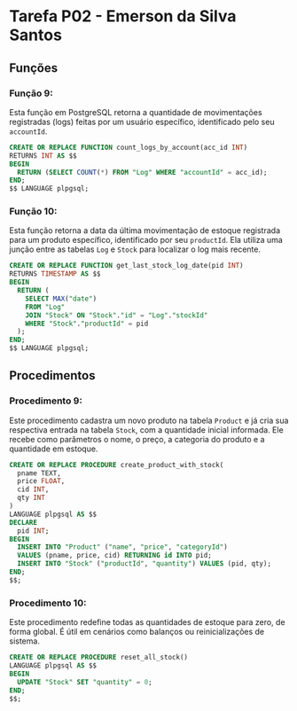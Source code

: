 # Tarefa P02 - Emerson da Silva Santos

## Funções
### Função 9:
Esta função em PostgreSQL retorna a quantidade de movimentações registradas (logs) feitas por um usuário específico, identificado pelo seu `accountId`.

```sql
CREATE OR REPLACE FUNCTION count_logs_by_account(acc_id INT)
RETURNS INT AS $$
BEGIN
  RETURN (SELECT COUNT(*) FROM "Log" WHERE "accountId" = acc_id);
END;
$$ LANGUAGE plpgsql;
```

### Função 10:
Esta função retorna a data da última movimentação de estoque registrada para um produto específico, identificado por seu `productId`. Ela utiliza uma junção entre as tabelas `Log` e `Stock` para localizar o log mais recente.

```sql
CREATE OR REPLACE FUNCTION get_last_stock_log_date(pid INT)
RETURNS TIMESTAMP AS $$
BEGIN
  RETURN (
    SELECT MAX("date")
    FROM "Log"
    JOIN "Stock" ON "Stock"."id" = "Log"."stockId"
    WHERE "Stock"."productId" = pid
  );
END;
$$ LANGUAGE plpgsql;
```

## Procedimentos
### Procedimento 9:
Este procedimento cadastra um novo produto na tabela `Product` e já cria sua respectiva entrada na tabela `Stock`, com a quantidade inicial informada. Ele recebe como parâmetros o nome, o preço, a categoria do produto e a quantidade em estoque.

```sql
CREATE OR REPLACE PROCEDURE create_product_with_stock(
  pname TEXT,
  price FLOAT,
  cid INT,
  qty INT
)
LANGUAGE plpgsql AS $$
DECLARE
  pid INT;
BEGIN
  INSERT INTO "Product" ("name", "price", "categoryId") 
  VALUES (pname, price, cid) RETURNING id INTO pid;
  INSERT INTO "Stock" ("productId", "quantity") VALUES (pid, qty);
END;
$$;
```

### Procedimento 10:
Este procedimento redefine todas as quantidades de estoque para zero, de forma global. É útil em cenários como balanços ou reinicializações de sistema.

```sql
CREATE OR REPLACE PROCEDURE reset_all_stock()
LANGUAGE plpgsql AS $$
BEGIN
  UPDATE "Stock" SET "quantity" = 0;
END;
$$;
```
